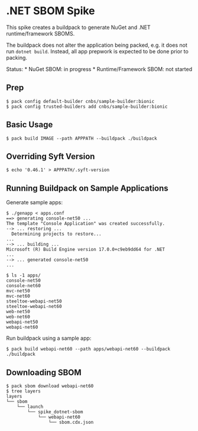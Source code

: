 # .NET SBOM Spike

This spike creates a buildpack to generate NuGet and .NET runtime/framework SBOMS.

The buildpack does not alter the application being packed, e.g. it does not run `dotnet build`.
Instead, all app prepwork is expected to be done prior to packing.


Status:
    * NuGet SBOM: in progress
    * Runtime/Framework SBOM: not started

## Prep

```
$ pack config default-builder cnbs/sample-builder:bionic
$ pack config trusted-builders add cnbs/sample-builder:bionic
```

## Basic Usage

```
$ pack build IMAGE --path APPPATH --buildpack ./buildpack
```

## Overriding Syft Version

```
$ echo '0.46.1' > APPPATH/.syft-version
```

## Running Buildpack on Sample Applications

Generate sample apps:
```
$ ./genapp < apps.conf
==> generating console-net50 ...
The template "Console Application" was created successfully.
--> ... restoring ...
  Determining projects to restore...
...
--> ... building ...
Microsoft (R) Build Engine version 17.0.0+c9eb9dd64 for .NET
...
--> ... generated console-net50
...

$ ls -1 apps/
console-net50
console-net60
mvc-net50
mvc-net60
steeltoe-webapi-net50
steeltoe-webapi-net60
web-net50
web-net60
webapi-net50
webapi-net60
```

Run buildpack using a sample app:
```
$ pack build webapi-net60 --path apps/webapi-net60 --buildpack ./buildpack
```

## Downloading SBOM

```
$ pack sbom download webapi-net60
$ tree layers
layers
└── sbom
    └── launch
        └── spike_dotnet-sbom
            └── webapi-net60
                └── sbom.cdx.json
```
